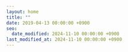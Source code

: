 ```yaml
---
layout: home
title: ""
date: 2019-04-13 00:00:00 +0900
seo:
  date_modified: 2024-11-10 00:00:00 +0900
last_modified_at: 2024-11-10 00:00:00 +0900
---
```

